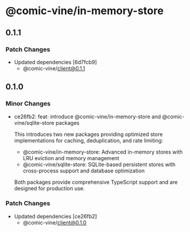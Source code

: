 # @comic-vine/in-memory-store

## 0.1.1

### Patch Changes

- Updated dependencies [6d7fcb9]
  - @comic-vine/client@0.1.1

## 0.1.0

### Minor Changes

- ce26fb2: feat: introduce @comic-vine/in-memory-store and @comic-vine/sqlite-store packages

  This introduces two new packages providing optimized store implementations for caching, deduplication, and rate limiting:
  - @comic-vine/in-memory-store: Advanced in-memory stores with LRU eviction and memory management
  - @comic-vine/sqlite-store: SQLite-based persistent stores with cross-process support and database optimization

  Both packages provide comprehensive TypeScript support and are designed for production use.

### Patch Changes

- Updated dependencies [ce26fb2]
  - @comic-vine/client@0.1.0
